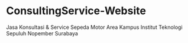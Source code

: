 # ConsultingService-Website
Jasa Konsultasi &amp; Service Sepeda Motor Area Kampus Institut Teknologi Sepuluh Nopember  Surabaya
